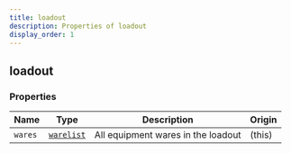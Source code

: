 ```yaml
---
title: loadout
description: Properties of loadout
display_order: 1
---
```


## loadout

### Properties

| Name | Type | Description | Origin |
|------|------|-------------|--------|
| `wares` | [`warelist`](./warelist.html) | All equipment wares in the loadout | (this) |


